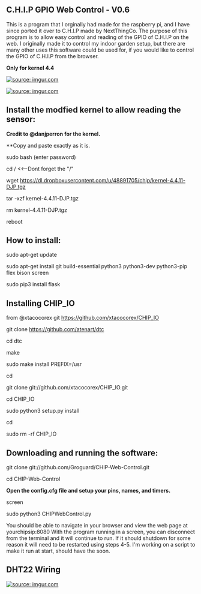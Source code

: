 ## C.H.I.P GPIO Web Control - V0.6
This is a program that I orginally had made for the raspberry pi, and I have since ported it over to C.H.I.P made by NextThingCo.
The purpose of this program is to allow easy control and reading of the GPIO of C.H.I.P on the web. I originally made it to control my indoor garden setup, but there are many other uses this software could be used for, if you would like to control the GPIO of C.H.I.P from the browser.  

**Only for kernel 4.4**

<a href="http://imgur.com/OBdLqax"><img src="http://i.imgur.com/OBdLqaxl.png" title="source: imgur.com" /></a>

<a href="http://imgur.com/UJYgUO1"><img src="http://i.imgur.com/UJYgUO1h.jpg" title="source: imgur.com" /></a>

## Install the modfied kernel to allow reading the sensor:

**Credit to @danjperron for the kernel.**

**Copy and paste exactly as it is.

sudo bash (enter password)

cd /     <<--Dont forget the "/"

wget https://dl.dropboxusercontent.com/u/48891705/chip/kernel-4.4.11-DJP.tgz

tar -xzf kernel-4.4.11-DJP.tgz

rm kernel-4.4.11-DJP.tgz

reboot

## How to install:

sudo apt-get update

sudo apt-get install git build-essential python3 python3-dev python3-pip flex bison screen

sudo pip3 install flask

## Installing CHIP_IO

from @xtacocorex git https://github.com/xtacocorex/CHIP_IO

git clone https://github.com/atenart/dtc

cd dtc

make

sudo make install PREFIX=/usr

cd

git clone git://github.com/xtacocorex/CHIP_IO.git

cd CHIP_IO

sudo python3 setup.py install

cd

sudo rm -rf CHIP_IO

## Downloading and running the software:

git clone git://github.com/Groguard/CHIP-Web-Control.git

cd CHIP-Web-Control

**Open the config.cfg file and setup your pins, names, and timers.**

screen

sudo python3 CHIPWebControl.py

You should be able to navigate in your browser and view the web page at yourchipsip:8080
With the program running in a screen, you can disconnect from the terminal and it will continue to run. If it should shutdown for some reason it will need to be restarted using steps 4-5. I'm working on a script to make it run at start, should have the soon.

## DHT22 Wiring

<a href="http://imgur.com/RsKuapf"><img src="http://i.imgur.com/RsKuapf.png" title="source: imgur.com" /></a>
